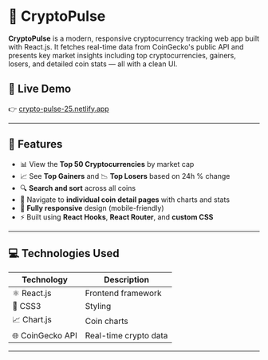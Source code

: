 # 🚀 CryptoPulse

**CryptoPulse** is a modern, responsive cryptocurrency tracking web app built with React.js. It fetches real-time data from CoinGecko's public API and presents key market insights including top cryptocurrencies, gainers, losers, and detailed coin stats — all with a clean UI.

## 🔗 Live Demo

👉 [crypto-pulse-25.netlify.app](https://crypto-pulse-25.netlify.app/)

---

## 🧠 Features

- 📊 View the **Top 50 Cryptocurrencies** by market cap
- 📈 See **Top Gainers** and 📉 **Top Losers** based on 24h % change
- 🔍 **Search and sort** across all coins
- 📄 Navigate to **individual coin detail pages** with charts and stats
- 📱 **Fully responsive** design (mobile-friendly)
- ⚡ Built using **React Hooks**, **React Router**, and **custom CSS**

---

## 💻 Technologies Used

| Technology | Description |
|------------|-------------|
| ⚛️ React.js | Frontend framework |
| 🎨 CSS3     | Styling |
| 📈 Chart.js | Coin charts |
| 🌐 CoinGecko API | Real-time crypto data |

---


